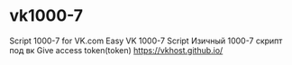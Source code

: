 # vk1000-7
Script 1000-7 for VK.com
Easy VK 1000-7 Script
Изичный 1000-7 скрипт под вк
Give access token(token) https://vkhost.github.io/
